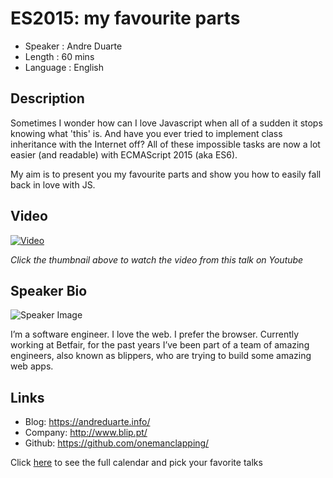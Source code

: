 ES2015: my favourite parts
========================

* Speaker   : Andre Duarte
* Length    : 60 mins
* Language  : English

Description
-----------

Sometimes I wonder how can I love Javascript when all of a sudden it stops knowing what 'this' is. And have you ever tried to implement class inheritance with the Internet off? All of these impossible tasks are now a lot easier (and readable) with ECMAScript 2015 (aka ES6).

My aim is to present you my favourite parts and show you how to easily fall back in love with JS.

Video
-----

[![Video](https://img.youtube.com/vi/4bC-gUylpGI/maxresdefault.jpg)](https://www.youtube.com/watch?v=4bC-gUylpGI)

_Click the thumbnail above to watch the video from this talk on Youtube_

Speaker Bio
-----------

![Speaker Image](https://avatars0.githubusercontent.com/u/3946510?v=3&s=400)

I’m a software engineer. I love the web. I prefer the browser. Currently working at Betfair, for the past years I’ve been part of a team of amazing engineers, also known as blippers, who are trying to build some amazing web apps. 

Links
-----

* Blog: https://andreduarte.info/
* Company: http://www.blip.pt/
* Github: https://github.com/onemanclapping/

Click [here][1] to see the full calendar and pick your favorite talks

[1]: https://pixels.camp/schedule/
